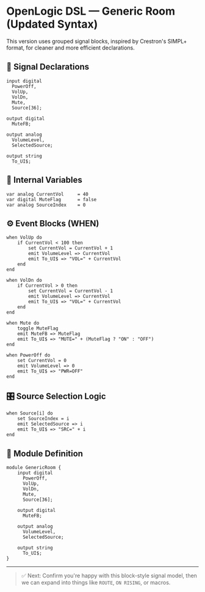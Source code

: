 # OpenLogic DSL — Generic Room (Updated Syntax)

This version uses grouped signal blocks, inspired by Crestron's SIMPL+ format, for cleaner and more efficient declarations.

## 📡 Signal Declarations

```dsl
input digital
  PowerOff,
  VolUp,
  VolDn,
  Mute,
  Source[36];

output digital
  MuteFB;

output analog
  VolumeLevel,
  SelectedSource;

output string
  To_UI$;
```

## 🧠 Internal Variables

```dsl
var analog CurrentVol     = 40
var digital MuteFlag      = false
var analog SourceIndex    = 0
```

## ⚙️ Event Blocks (WHEN)

```dsl
when VolUp do
    if CurrentVol < 100 then
        set CurrentVol = CurrentVol + 1
        emit VolumeLevel => CurrentVol
        emit To_UI$ => "VOL=" + CurrentVol
    end
end

when VolDn do
    if CurrentVol > 0 then
        set CurrentVol = CurrentVol - 1
        emit VolumeLevel => CurrentVol
        emit To_UI$ => "VOL=" + CurrentVol
    end
end

when Mute do
    toggle MuteFlag
    emit MuteFB => MuteFlag
    emit To_UI$ => "MUTE=" + (MuteFlag ? "ON" : "OFF")
end

when PowerOff do
    set CurrentVol = 0
    emit VolumeLevel => 0
    emit To_UI$ => "PWR=OFF"
end
```

## 🎛️ Source Selection Logic

```dsl
when Source[i] do
    set SourceIndex = i
    emit SelectedSource => i
    emit To_UI$ => "SRC=" + i
end
```

## 🧱 Module Definition

```dsl
module GenericRoom {
    input digital
      PowerOff,
      VolUp,
      VolDn,
      Mute,
      Source[36];

    output digital
      MuteFB;

    output analog
      VolumeLevel,
      SelectedSource;

    output string
      To_UI$;
}
```

---

> ✅ Next: Confirm you're happy with this block-style signal model, then we can expand into things like `ROUTE`, `ON RISING`, or macros.

